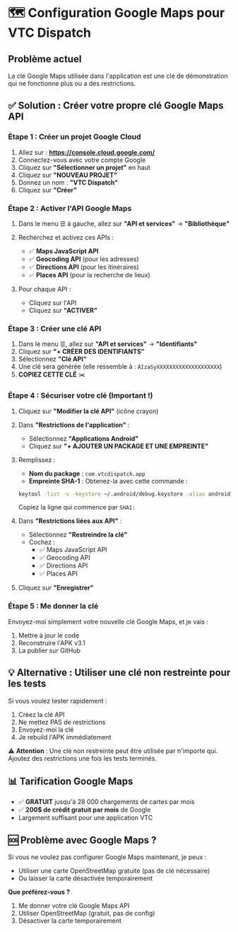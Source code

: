 # 🗺️ Configuration Google Maps pour VTC Dispatch

## Problème actuel
La clé Google Maps utilisée dans l'application est une clé de démonstration qui ne fonctionne plus ou a des restrictions.

## ✅ Solution : Créer votre propre clé Google Maps API

### Étape 1 : Créer un projet Google Cloud

1. Allez sur : **https://console.cloud.google.com/**
2. Connectez-vous avec votre compte Google
3. Cliquez sur **"Sélectionner un projet"** en haut
4. Cliquez sur **"NOUVEAU PROJET"**
5. Donnez un nom : **"VTC Dispatch"**
6. Cliquez sur **"Créer"**

### Étape 2 : Activer l'API Google Maps

1. Dans le menu ☰ à gauche, allez sur **"API et services"** → **"Bibliothèque"**
2. Recherchez et activez ces APIs :
   - ✅ **Maps JavaScript API**
   - ✅ **Geocoding API** (pour les adresses)
   - ✅ **Directions API** (pour les itinéraires)
   - ✅ **Places API** (pour la recherche de lieux)

3. Pour chaque API :
   - Cliquez sur l'API
   - Cliquez sur **"ACTIVER"**

### Étape 3 : Créer une clé API

1. Dans le menu ☰, allez sur **"API et services"** → **"Identifiants"**
2. Cliquez sur **"+ CRÉER DES IDENTIFIANTS"**
3. Sélectionnez **"Clé API"**
4. Une clé sera générée (elle ressemble à : `AIzaSyXXXXXXXXXXXXXXXXXXXX`)
5. **COPIEZ CETTE CLÉ** ✂️

### Étape 4 : Sécuriser votre clé (Important !)

1. Cliquez sur **"Modifier la clé API"** (icône crayon)
2. Dans **"Restrictions de l'application"** :
   - Sélectionnez **"Applications Android"**
   - Cliquez sur **"+ AJOUTER UN PACKAGE ET UNE EMPREINTE"**
   
3. Remplissez :
   - **Nom du package** : `com.vtcdispatch.app`
   - **Empreinte SHA-1** : Obtenez-la avec cette commande :
   
   ```bash
   keytool -list -v -keystore ~/.android/debug.keystore -alias androiddebugkey -storepass android -keypass android
   ```
   
   Copiez la ligne qui commence par `SHA1:`

4. Dans **"Restrictions liées aux API"** :
   - Sélectionnez **"Restreindre la clé"**
   - Cochez :
     - ✅ Maps JavaScript API
     - ✅ Geocoding API
     - ✅ Directions API
     - ✅ Places API

5. Cliquez sur **"Enregistrer"**

### Étape 5 : Me donner la clé

Envoyez-moi simplement votre nouvelle clé Google Maps, et je vais :
1. Mettre à jour le code
2. Reconstruire l'APK v3.1
3. La publier sur GitHub

## 💡 Alternative : Utiliser une clé non restreinte pour les tests

Si vous voulez tester rapidement :
1. Créez la clé API
2. Ne mettez PAS de restrictions
3. Envoyez-moi la clé
4. Je rebuild l'APK immédiatement

⚠️ **Attention** : Une clé non restreinte peut être utilisée par n'importe qui. Ajoutez des restrictions une fois les tests terminés.

## 📊 Tarification Google Maps

- ✅ **GRATUIT** jusqu'à 28 000 chargements de cartes par mois
- ✅ **200$ de crédit gratuit par mois** de Google
- Largement suffisant pour une application VTC

## 🆘 Problème avec Google Maps ?

Si vous ne voulez pas configurer Google Maps maintenant, je peux :
- Utiliser une carte OpenStreetMap gratuite (pas de clé nécessaire)
- Ou laisser la carte désactivée temporairement

**Que préférez-vous ?**
1. Me donner votre clé Google Maps API
2. Utiliser OpenStreetMap (gratuit, pas de config)
3. Désactiver la carte temporairement
